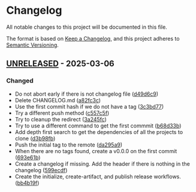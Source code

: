 # Changelog
All notable changes to this project will be documented in this file.

The format is based on [Keep a Changelog](https://keepachangelog.com/en/1.0.0/),
and this project adheres to [Semantic Versioning](https://semver.org/spec/v2.0.0.html).



## [UNRELEASED](https://github.com/rokucommunity/.github/compare/bc0e27f429d268f87cb33900ba83f7a2a32a4624...UNRELEASED) - 2025-03-06
### Changed
 - Do not abort early if there is not changelog file ([d49d6c9](https://github.com/rokucommunity/.github/commit/d49d6c9))
 - Delete CHANGELOG.md ([a82fc3c](https://github.com/rokucommunity/.github/commit/a82fc3c))
 - Use the first commit hash if we do not have a tag ([3c3bd77](https://github.com/rokucommunity/.github/commit/3c3bd77))
 - Try a different push method ([c557c5f](https://github.com/rokucommunity/.github/commit/c557c5f))
 - Try to cleanup the redirect ([3a245fc](https://github.com/rokucommunity/.github/commit/3a245fc))
 - Try to use a different command to get the first commmit ([b68d33b](https://github.com/rokucommunity/.github/commit/b68d33b))
 - Add depth first search to get the dependencies of all the projects to clone ([d3b98fb](https://github.com/rokucommunity/.github/commit/d3b98fb))
 - Push the initial tag to the remote ([da295a9](https://github.com/rokucommunity/.github/commit/da295a9))
 - When there are no tags found, create a v0.0.0 on the first commit ([693e61b](https://github.com/rokucommunity/.github/commit/693e61b))
 - Create a changelog if missing. Add the header if there is nothing in the changelog ([599ecdf](https://github.com/rokucommunity/.github/commit/599ecdf))
 - Create the initialize, create-artifact, and publish release workflows. ([bb4b19f](https://github.com/rokucommunity/.github/commit/bb4b19f))